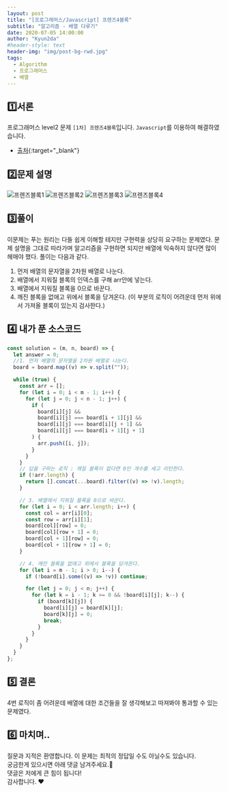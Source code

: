 ```yaml
---
layout: post
title: "[프로그래머스/Javascript] 프렌즈4블록"
subtitle: "알고리즘 - 배열 다루기"
date: 2020-07-05 14:00:00
author: "Kyun2da"
#header-style: text
header-img: "img/post-bg-rwd.jpg"
tags:
  - Algorithm
  - 프로그래머스
  - 배열
---
```


## 1️⃣서론

프로그래머스 level2 문제 `[1차] 프렌즈4블록`입니다.
`Javascript`를 이용하여 해결하였습니다.

- [출처](https://programmers.co.kr/learn/courses/30/lessons/17679){:target="\_blank"}

## 2️⃣문제 설명

![프렌즈블록1](/img/algorithm/friendsblock1.png)
![프렌즈블록2](/img/algorithm/friendsblock2.png)
![프렌즈블록3](/img/algorithm/friendsblock3.png)
![프렌즈블록4](/img/algorithm/friendsblock4.png)

## 3️⃣풀이

이문제는 푸는 원리는 다들 쉽게 이해할 테지만 구현력을 상당히 요구하는 문제였다. 문제 설명을 그대로 따라가며 알고리즘을 구현하면 되지만
배열에 익숙하지 않다면 많이 헤매야 했다. 풀이는 다음과 같다.  

1. 먼저 배열의 문자열을 2차원 배열로 나눈다.
2. 배열에서 지워질 블록의 인덱스를 구해 arr안에 넣는다.
3. 배열에서 지워질 블록을 0으로 바꾼다.
4. 깨진 블록을 없애고 위에서 블록을 당겨온다. (이 부분의 로직이 어려운데 먼저 위에서 가져올 블록이 있는지 검사한다.)

## 4️⃣ 내가 푼 소스코드

```js
const solution = (m, n, board) => {
  let answer = 0;
  //1. 먼저 배열의 문자열을 2차원 배열로 나눈다.
  board = board.map((v) => v.split(""));

  while (true) {
    const arr = [];
    for (let i = 0; i < m - 1; i++) {
      for (let j = 0; j < n - 1; j++) {
        if (
          board[i][j] &&
          board[i][j] === board[i + 1][j] &&
          board[i][j] === board[i][j + 1] &&
          board[i][j] === board[i + 1][j + 1]
        ) {
          arr.push([i, j]);
        }
      }
    }
    // 답을 구하는 로직 : 깨질 블록이 없다면 0인 개수를 세고 리턴한다.
    if (!arr.length) {
      return [].concat(...board).filter((v) => !v).length;
    }

    // 3. 배열에서 지워질 블록을 0으로 바꾼다.
    for (let i = 0; i < arr.length; i++) {
      const col = arr[i][0];
      const row = arr[i][1];
      board[col][row] = 0;
      board[col][row + 1] = 0;
      board[col + 1][row] = 0;
      board[col + 1][row + 1] = 0;
    }

    // 4. 깨진 블록을 없애고 위에서 블록을 당겨온다.
    for (let i = m - 1; i > 0; i--) {
      if (!board[i].some((v) => !v)) continue;

      for (let j = 0; j < n; j++) {
        for (let k = i - 1; k >= 0 && !board[i][j]; k--) {
          if (board[k][j]) {
            board[i][j] = board[k][j];
            board[k][j] = 0;
            break;
          }
        }
      }
    }
  }
};
```

## 5️⃣ 결론

4번 로직이 좀 어려운데 배열에 대한 조건들을 잘 생각해보고 따져봐야 통과할 수 있는 문제였다.

## 6️⃣ 마치며..

질문과 지적은 환영합니다. 이 문제는 최적의 정답일 수도 아닐수도 있습니다.  
궁금한게 있으시면 아래 댓글 남겨주세요.🙏  
댓글은 저에게 큰 힘이 됩니다!  
감사합니다. ❤️
